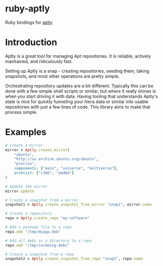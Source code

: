 ruby-aptly
==========

Ruby bindings for [aptly](http://aptly.info)

Introduction
============

Aptly is a great tool for managing Apt repositories. It is reliable, actively
maintained, and ridiculously fast.

Setting up Aptly is a snap - creating repositories, seeding them, taking
snapshots, and most other operations are pretty simple.

Orchestrating repository updates are a bit different. Typically this can be done
with a few simple shell scripts or similar, but where it really shines is when
you start driving it with data. Having tooling that understands Aptly's state is
nice for quickly funneling your hiera data or similar into usable repositories
with just a few lines of code. This library aims to make that process simple.

Examples
========

```ruby
# Create a mirror
mirror = Aptly.create_mirror(
    "ubuntu",
    "http://us.archive.ubuntu.org/ubuntu",
    "precise",
    components: ["main", "universe", "multiverse"],
    archlist: ["i386", "amd64"]
)

# Update the mirror
mirror.update

# Create a snapshot from a mirror
snapshot1 = Aptly.create_snapshot_from_mirror "snap1", mirror.name

# Create a repository
repo = Aptly.create_repo "my-software"

# Add a package file to a repo
repo.add "/tmp/myapp.deb"

# Add all debs in a directory to a repo
repo.add "/tmp/incoming-debs"

# Create a snapshot from a repo
snapshot2 = Aptly.create_snapshot_from_repo "snap2", repo.name
```
